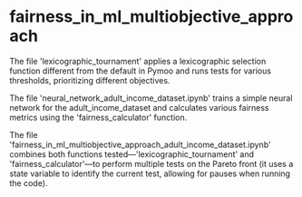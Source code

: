 # fairness_in_ml_multiobjective_approach
The file 'lexicographic_tournament' applies a lexicographic selection function different from the default in Pymoo and runs tests for various thresholds, prioritizing different objectives.

The file 'neural_network_adult_income_dataset.ipynb' trains a simple neural network for the adult_income_dataset and calculates various fairness metrics using the 'fairness_calculator' function.

The file 'fairness_in_ml_multiobjective_approach_adult_income_dataset.ipynb' combines both functions tested—'lexicographic_tournament' and 'fairness_calculator'—to perform multiple tests on the Pareto front (it uses a state variable to identify the current test, allowing for pauses when running the code).